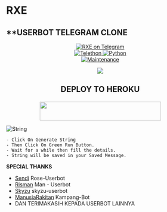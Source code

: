 #     RXE
## **USERBOT TELEGRAM CLONE​​ 
<p align="center">
<a href="https://t.me/rxesupport"> <img src="https://img.shields.io/badge/RXE-USERBOT-red?&logo=telegram" alt="RXE on Telegram" /> </a><br>
<a href="https://docs.telethon.dev"> <img src="https://img.shields.io/badge/Telethon-1.24.0-red?&style=flat-round&logo=github" alt="Telethon" /> </a>
<a href="https://docs.python.org"> <img src="https://img.shields.io/badge/Python-3.10.1-purple?&style=flat-round&logo=python" alt="Python" /> </a><br>
<a href="https://GitHub.com/syahrizalemano/RXE"> <img src="https://img.shields.io/badge/Maintained-Yash-yellow.svg" alt="Maintenance" /> </a><br>
</p>

<p align="center">
  <img src="https://telegra.ph/file/0a6834c01cfa2c5d83448.jpg">
</p>

## <p align="center">DEPLOY TO HEROKU</p>

<p align="center"><a href="https://heroku.com/deploy?template=https://github.com/syahrizalemano/RXE">
  <img src="https://img.shields.io/badge/Deploy%20To%20Heroku-orange?style=flat&logo=heroku" width="325" height="50.100" /></a></p>

![String](https://replit.com/@anobit/RXE?v=1#main.py) 

    - Click On Generate String
    - Then Click On Green Run Button.
    - Wait for a while then fill the details.
    - String will be saved in your Saved Message.

 **SPECIAL THANKS**
*   [Sendi](https://github.com/SendiAp/Rose-Userbot)   Rose-Userbot
*   [Risman](https://github.com/mrismanaziz/Man-Userbot)   Man - Userbot
*   [Skyzu](https://github.com/Skyzu/skyzu-userbot)   skyzu-userbot
*   [ManusiaRakitan](https://github.com/ManusiaRakitan/Kampang-Bot)  Kampang-Bot  
*   DAN TERIMAKASIH KEPADA USERBOT LAINNYA

